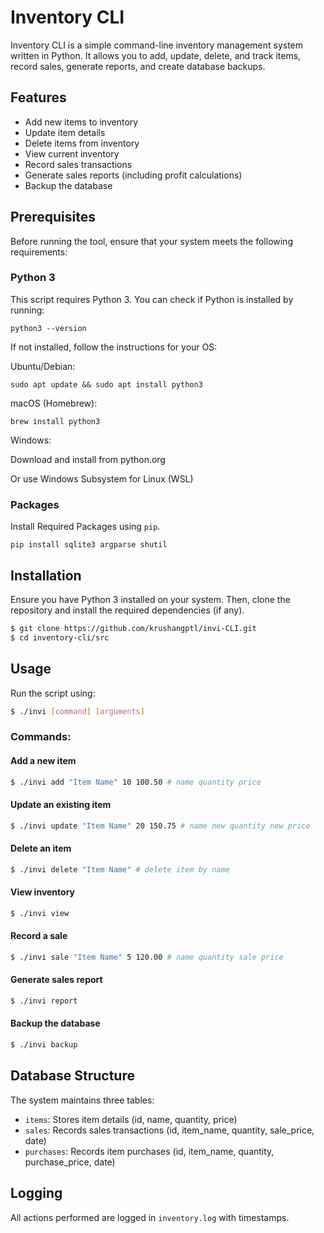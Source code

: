 # Inventory CLI

Inventory CLI is a simple command-line inventory management system written in Python. It allows you to add, update, delete, and track items, record sales, generate reports, and create database backups.

## Features
- Add new items to inventory
- Update item details
- Delete items from inventory
- View current inventory
- Record sales transactions
- Generate sales reports (including profit calculations)
- Backup the database

## Prerequisites

Before running the tool, ensure that your system meets the following requirements:

### Python 3

This script requires Python 3. You can check if Python is installed by running:

```
python3 --version
```

If not installed, follow the instructions for your OS:

Ubuntu/Debian:
```
sudo apt update && sudo apt install python3
```
macOS (Homebrew):
```
brew install python3
```
Windows:

Download and install from python.org

Or use Windows Subsystem for Linux (WSL)

### Packages

Install Required Packages using `pip`.

```
pip install sqlite3 argparse shutil
```

## Installation
Ensure you have Python 3 installed on your system. Then, clone the repository and install the required dependencies (if any).

```sh
$ git clone https://github.com/krushangptl/invi-CLI.git
$ cd inventory-cli/src
```

## Usage

Run the script using:

```sh
$ ./invi [command] [arguments]
```

### Commands:

#### Add a new item
```sh
$ ./invi add "Item Name" 10 100.50 # name quantity price
```

#### Update an existing item
```sh
$ ./invi update "Item Name" 20 150.75 # name new quantity new price
```

#### Delete an item
```sh
$ ./invi delete "Item Name" # delete item by name
```

#### View inventory
```sh
$ ./invi view
```

#### Record a sale
```sh
$ ./invi sale "Item Name" 5 120.00 # name quantity sale price
```

#### Generate sales report
```sh
$ ./invi report
```

#### Backup the database
```sh
$ ./invi backup
```

## Database Structure

The system maintains three tables:
- `items`: Stores item details (id, name, quantity, price)
- `sales`: Records sales transactions (id, item_name, quantity, sale_price, date)
- `purchases`: Records item purchases (id, item_name, quantity, purchase_price, date)

## Logging
All actions performed are logged in `inventory.log` with timestamps.
